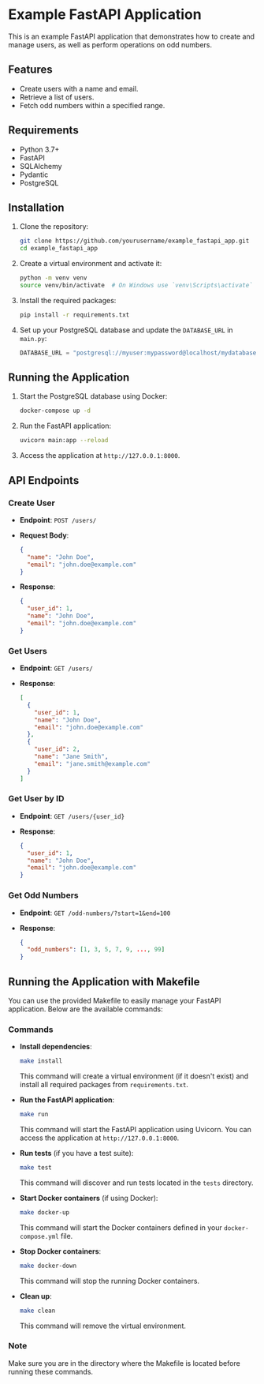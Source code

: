# Example FastAPI Application

This is an example FastAPI application that demonstrates how to create and manage users, as well as perform operations on odd numbers.

## Features

- Create users with a name and email.
- Retrieve a list of users.
- Fetch odd numbers within a specified range.

## Requirements

- Python 3.7+
- FastAPI
- SQLAlchemy
- Pydantic
- PostgreSQL

## Installation

1. Clone the repository:

   ```bash
   git clone https://github.com/yourusername/example_fastapi_app.git
   cd example_fastapi_app
   ```

2. Create a virtual environment and activate it:

   ```bash
   python -m venv venv
   source venv/bin/activate  # On Windows use `venv\Scripts\activate`
   ```

3. Install the required packages:

   ```bash
   pip install -r requirements.txt
   ```

4. Set up your PostgreSQL database and update the `DATABASE_URL` in `main.py`:

   ```python
   DATABASE_URL = "postgresql://myuser:mypassword@localhost/mydatabase"
   ```

## Running the Application

1. Start the PostgreSQL database using Docker:

   ```bash
   docker-compose up -d
   ```

2. Run the FastAPI application:

   ```bash
   uvicorn main:app --reload
   ```

3. Access the application at `http://127.0.0.1:8000`.

## API Endpoints

### Create User

- **Endpoint**: `POST /users/`
- **Request Body**:

  ```json
  {
    "name": "John Doe",
    "email": "john.doe@example.com"
  }
  ```

- **Response**:

  ```json
  {
    "user_id": 1,
    "name": "John Doe",
    "email": "john.doe@example.com"
  }
  ```

### Get Users

- **Endpoint**: `GET /users/`
- **Response**:

  ```json
  [
    {
      "user_id": 1,
      "name": "John Doe",
      "email": "john.doe@example.com"
    },
    {
      "user_id": 2,
      "name": "Jane Smith",
      "email": "jane.smith@example.com"
    }
  ]
  ```

### Get User by ID

- **Endpoint**: `GET /users/{user_id}`
- **Response**:

  ```json
  {
    "user_id": 1,
    "name": "John Doe",
    "email": "john.doe@example.com"
  }
  ```

### Get Odd Numbers

- **Endpoint**: `GET /odd-numbers/?start=1&end=100`
- **Response**:

  ```json
  {
    "odd_numbers": [1, 3, 5, 7, 9, ..., 99]
  }
  ```

## Running the Application with Makefile

You can use the provided Makefile to easily manage your FastAPI application. Below are the available commands:

### Commands

- **Install dependencies**:

  ```bash
  make install
  ```

  This command will create a virtual environment (if it doesn't exist) and install all required packages from `requirements.txt`.

- **Run the FastAPI application**:

  ```bash
  make run
  ```

  This command will start the FastAPI application using Uvicorn. You can access the application at `http://127.0.0.1:8000`.

- **Run tests** (if you have a test suite):

  ```bash
  make test
  ```

  This command will discover and run tests located in the `tests` directory.

- **Start Docker containers** (if using Docker):

  ```bash
  make docker-up
  ```

  This command will start the Docker containers defined in your `docker-compose.yml` file.

- **Stop Docker containers**:

  ```bash
  make docker-down
  ```

  This command will stop the running Docker containers.

- **Clean up**:

  ```bash
  make clean
  ```

  This command will remove the virtual environment.

### Note

Make sure you are in the directory where the Makefile is located before running these commands.